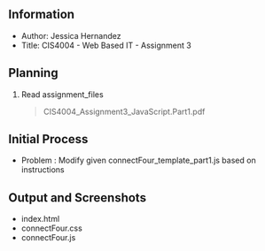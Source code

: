 ## Information

- Author: Jessica Hernandez
- Title: CIS4004 - Web Based IT - Assignment 3

## Planning

1. Read assignment_files
    > CIS4004_Assignment3_JavaScript.Part1.pdf

## Initial Process

- Problem : Modify given connectFour_template_part1.js based on instructions

## Output and Screenshots
- index.html
- connectFour.css
- connectFour.js
